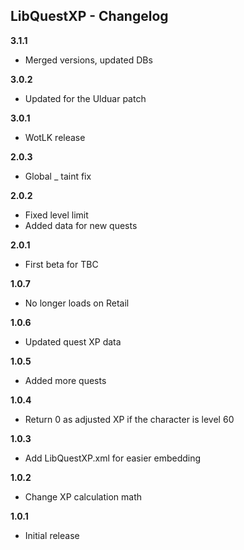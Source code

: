 ## LibQuestXP - Changelog

**3.1.1**

- Merged versions, updated DBs

**3.0.2**

- Updated for the Ulduar patch

**3.0.1**

- WotLK release

**2.0.3**

- Global _ taint fix

**2.0.2**

- Fixed level limit
- Added data for new quests

**2.0.1**

- First beta for TBC

**1.0.7**

- No longer loads on Retail

**1.0.6**

- Updated quest XP data

**1.0.5**

- Added more quests

**1.0.4**

- Return 0 as adjusted XP if the character is level 60

**1.0.3**

- Add LibQuestXP.xml for easier embedding

**1.0.2**

- Change XP calculation math

**1.0.1**

- Initial release

